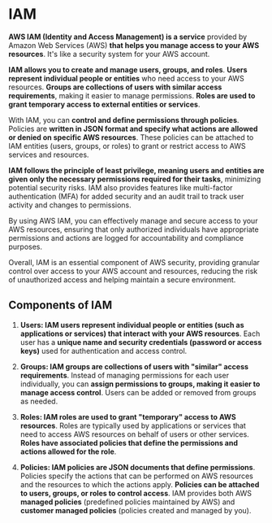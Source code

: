 # IAM

**AWS IAM (Identity and Access Management) is a service** provided by Amazon Web Services (AWS) **that helps you manage access to your AWS resources**. It's like a security system for your AWS account.

**IAM allows you to create and manage users, groups, and roles**. **Users represent individual people or entities** who need access to your AWS resources. **Groups are collections of users with similar access requirements**, making it easier to manage permissions. **Roles are used to grant temporary access to external entities or services**.

With IAM, you can **control and define permissions through policies**. Policies are **written in JSON format and specify what actions are allowed or denied on specific AWS resources**. These policies can be attached to IAM entities (users, groups, or roles) to grant or restrict access to AWS services and resources.

**IAM follows the principle of least privilege, meaning users and entities are given only the necessary permissions required for their tasks**, minimizing potential security risks. IAM also provides features like multi-factor authentication (MFA) for added security and an audit trail to track user activity and changes to permissions.

By using AWS IAM, you can effectively manage and secure access to your AWS resources, ensuring that only authorized individuals have appropriate permissions and actions are logged for accountability and compliance purposes.

Overall, IAM is an essential component of AWS security, providing granular control over access to your AWS account and resources, reducing the risk of unauthorized access and helping maintain a secure environment.

## Components of IAM 

1. **Users: IAM users represent individual people or entities (such as applications or services) that interact with your AWS resources**. Each user has a **unique name and security credentials (password or access keys)** used for authentication and access control.

2. **Groups: IAM groups are collections of users with "similar" access requirements**. Instead of managing permissions for each user individually, you can **assign permissions to groups, making it easier to manage access control**. Users can be added or removed from groups as needed.

3. **Roles: IAM roles are used to grant "temporary" access to AWS resources**. Roles are typically used by applications or services that need to access AWS resources on behalf of users or other services. **Roles have associated policies that define the permissions and actions allowed for the role**.

4. **Policies: IAM policies are JSON documents that define permissions**. Policies specify the actions that can be performed on AWS resources and the resources to which the actions apply. **Policies can be attached to users, groups, or roles to control access**. IAM provides both AWS **managed policies** (predefined policies maintained by AWS) and **customer managed policies** (policies created and managed by you).

